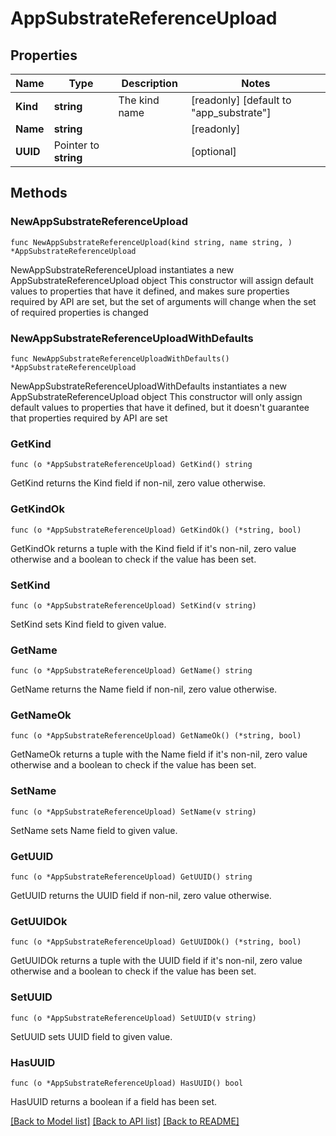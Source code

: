 # AppSubstrateReferenceUpload

## Properties

Name | Type | Description | Notes
------------ | ------------- | ------------- | -------------
**Kind** | **string** | The kind name | [readonly] [default to "app_substrate"]
**Name** | **string** |  | [readonly] 
**UUID** | Pointer to **string** |  | [optional] 

## Methods

### NewAppSubstrateReferenceUpload

`func NewAppSubstrateReferenceUpload(kind string, name string, ) *AppSubstrateReferenceUpload`

NewAppSubstrateReferenceUpload instantiates a new AppSubstrateReferenceUpload object
This constructor will assign default values to properties that have it defined,
and makes sure properties required by API are set, but the set of arguments
will change when the set of required properties is changed

### NewAppSubstrateReferenceUploadWithDefaults

`func NewAppSubstrateReferenceUploadWithDefaults() *AppSubstrateReferenceUpload`

NewAppSubstrateReferenceUploadWithDefaults instantiates a new AppSubstrateReferenceUpload object
This constructor will only assign default values to properties that have it defined,
but it doesn't guarantee that properties required by API are set

### GetKind

`func (o *AppSubstrateReferenceUpload) GetKind() string`

GetKind returns the Kind field if non-nil, zero value otherwise.

### GetKindOk

`func (o *AppSubstrateReferenceUpload) GetKindOk() (*string, bool)`

GetKindOk returns a tuple with the Kind field if it's non-nil, zero value otherwise
and a boolean to check if the value has been set.

### SetKind

`func (o *AppSubstrateReferenceUpload) SetKind(v string)`

SetKind sets Kind field to given value.


### GetName

`func (o *AppSubstrateReferenceUpload) GetName() string`

GetName returns the Name field if non-nil, zero value otherwise.

### GetNameOk

`func (o *AppSubstrateReferenceUpload) GetNameOk() (*string, bool)`

GetNameOk returns a tuple with the Name field if it's non-nil, zero value otherwise
and a boolean to check if the value has been set.

### SetName

`func (o *AppSubstrateReferenceUpload) SetName(v string)`

SetName sets Name field to given value.


### GetUUID

`func (o *AppSubstrateReferenceUpload) GetUUID() string`

GetUUID returns the UUID field if non-nil, zero value otherwise.

### GetUUIDOk

`func (o *AppSubstrateReferenceUpload) GetUUIDOk() (*string, bool)`

GetUUIDOk returns a tuple with the UUID field if it's non-nil, zero value otherwise
and a boolean to check if the value has been set.

### SetUUID

`func (o *AppSubstrateReferenceUpload) SetUUID(v string)`

SetUUID sets UUID field to given value.

### HasUUID

`func (o *AppSubstrateReferenceUpload) HasUUID() bool`

HasUUID returns a boolean if a field has been set.


[[Back to Model list]](../README.md#documentation-for-models) [[Back to API list]](../README.md#documentation-for-api-endpoints) [[Back to README]](../README.md)


